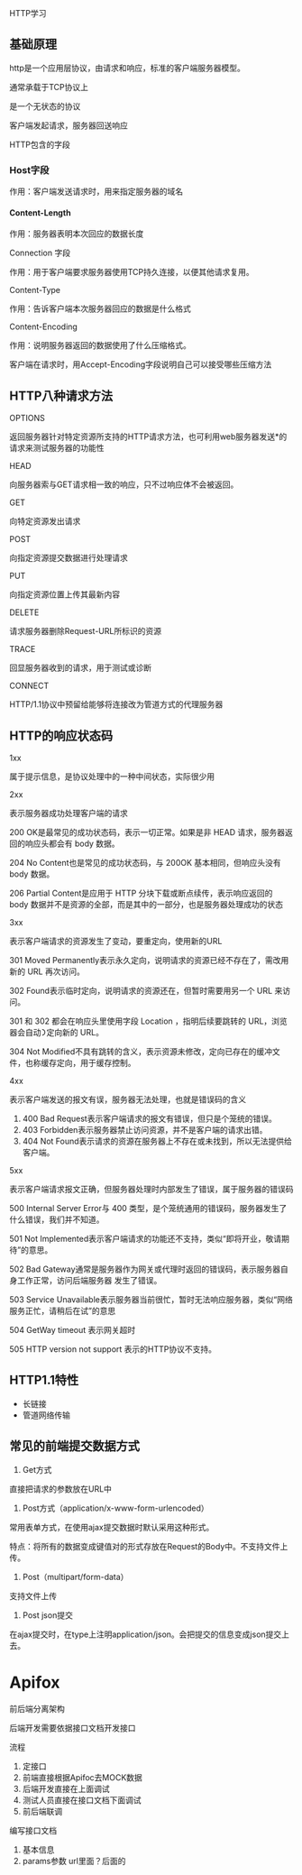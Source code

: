 HTTP学习

## 基础原理

http是一个应用层协议，由请求和响应，标准的客户端服务器模型。

通常承载于TCP协议上

是一个无状态的协议

客户端发起请求，服务器回送响应

HTTP包含的字段

### Host字段

作用：客户端发送请求时，用来指定服务器的域名

#### Content-Length

作用：服务器表明本次回应的数据长度

Connection 字段

作用：用于客户端要求服务器使用TCP持久连接，以便其他请求复用。

Content-Type

作用：告诉客户端本次服务器回应的数据是什么格式

Content-Encoding

作用：说明服务器返回的数据使用了什么压缩格式。

客户端在请求时，用Accept-Encoding字段说明自己可以接受哪些压缩方法

## HTTP八种请求方法

OPTIONS

返回服务器针对特定资源所支持的HTTP请求方法，也可利用web服务器发送*的请求来测试服务器的功能性

HEAD

向服务器索与GET请求相一致的响应，只不过响应体不会被返回。

GET

向特定资源发出请求

POST

向指定资源提交数据进行处理请求

PUT

向指定资源位置上传其最新内容

DELETE

请求服务器删除Request-URL所标识的资源

TRACE

回显服务器收到的请求，用于测试或诊断

CONNECT

HTTP/1.1协议中预留给能够将连接改为管道方式的代理服务器

## HTTP的响应状态码

1xx

属于提示信息，是协议处理中的一种中间状态，实际很少用

2xx

表示服务器成功处理客户端的请求

200 OK是最常⻅的成功状态码，表示⼀切正常。如果是⾮ HEAD 请求，服务器返回的响应头都会有 body 数据。

204 No Content也是常⻅的成功状态码，与 200OK 基本相同，但响应头没有 body 数据。

206 Partial Content是应⽤于 HTTP 分块下载或断点续传，表示响应返回的 body 数据并不是资源的全部，⽽是其中的⼀部分，也是服务器处理成功的状态

3xx

表示客户端请求的资源发生了变动，要重定向，使用新的URL

301 Moved Permanently表示永久定向，说明请求的资源已经不存在了，需改⽤新的 URL 再次访问。

302 Found表示临时定向，说明请求的资源还在，但暂时需要⽤另⼀个 URL 来访问。

301 和 302 都会在响应头⾥使⽤字段 Location ，指明后续要跳转的 URL，浏览器会⾃动᯿定向新的 URL。

304 Not Modified不具有跳转的含义，表示资源未修改，定向已存在的缓冲⽂件，也称缓存定向，⽤于缓存控制。

4xx

表示客户端发送的报文有误，服务器无法处理，也就是错误码的含义

1. 400 Bad Request表示客户端请求的报⽂有错误，但只是个笼统的错误。
2. 403 Forbidden表示服务器禁⽌访问资源，并不是客户端的请求出错。
3. 404 Not Found表示请求的资源在服务器上不存在或未找到，所以⽆法提供给客户端。

5xx

表示客户端请求报文正确，但服务器处理时内部发生了错误，属于服务器的错误码

500 Internal Server Error与 400 类型，是个笼统通⽤的错误码，服务器发⽣了什么错误，我们并不知道。

501 Not Implemented表示客户端请求的功能还不⽀持，类似“即将开业，敬请期待”的意思。

502 Bad Gateway通常是服务器作为⽹关或代理时返回的错误码，表示服务器⾃身⼯作正常，访问后端服务器 发⽣了错误。

503 Service Unavailable表示服务器当前很忙，暂时⽆法响应服务器，类似“⽹络服务正忙，请稍后在试”的意思

504 GetWay timeout 表示网关超时

505 HTTP version not support 表示的HTTP协议不支持。

## HTTP1.1特性

- 长链接
- 管道网络传输

## 常见的前端提交数据方式

1. Get方式

直接把请求的参数放在URL中

1. Post方式（application/x-www-form-urlencoded）

常用表单方式，在使用ajax提交数据时默认采用这种形式。

特点：将所有的数据变成键值对的形式存放在Request的Body中。不支持文件上传。

1. Post（multipart/form-data）

支持文件上传

1. Post json提交

在ajax提交时，在type上注明application/json。会把提交的信息变成json提交上去。

# Apifox

前后端分离架构

后端开发需要依据接口文档开发接口

流程

1. 定接口
2. 前端直接根据Apifoc去MOCK数据
3. 后端开发直接在上面调试
4. 测试人员直接在接口文档下面调试
5. 前后端联调

编写接口文档

1. 基本信息
2. params参数 url里面？后面的